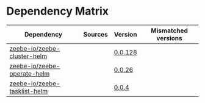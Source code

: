 # Dependency Matrix

Dependency | Sources | Version | Mismatched versions
---------- | ------- | ------- | -------------------
[zeebe-io/zeebe-cluster-helm](https://github.com/zeebe-io/zeebe-cluster-helm) |  | [0.0.128]() | 
[zeebe-io/zeebe-operate-helm](https://github.com/zeebe-io/zeebe-operate-helm) |  | [0.0.26](https://github.com/zeebe-io/zeebe-operate-helm/releases/tag/v0.0.26) | 
[zeebe-io/zeebe-tasklist-helm](https://github.com/zeebe-io/zeebe-tasklist-helm) |  | [0.0.4](https://github.com/zeebe-io/zeebe-tasklist-helm/releases/tag/v0.0.4) | 
